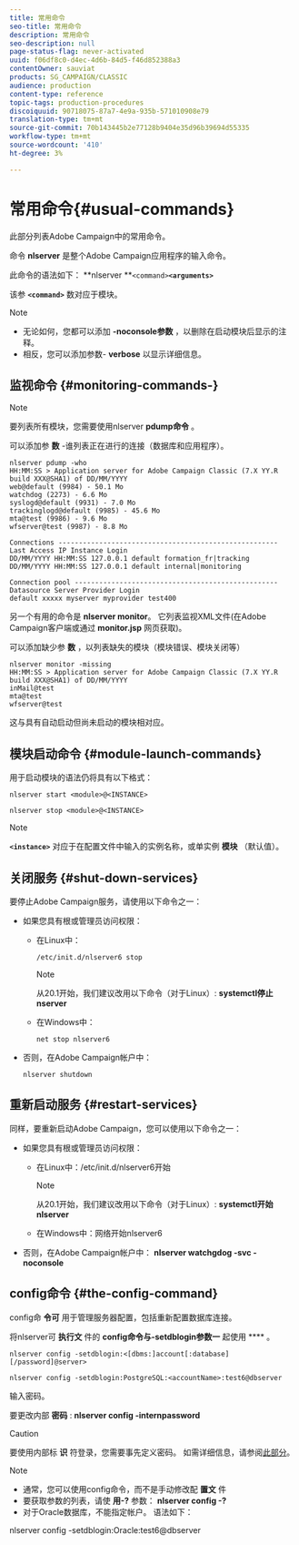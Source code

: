 ```yaml
---
title: 常用命令
seo-title: 常用命令
description: 常用命令
seo-description: null
page-status-flag: never-activated
uuid: f06df8c0-d4ec-4d6b-84d5-f46d852388a3
contentOwner: sauviat
products: SG_CAMPAIGN/CLASSIC
audience: production
content-type: reference
topic-tags: production-procedures
discoiquuid: 90718075-87a7-4e9a-935b-571010908e79
translation-type: tm+mt
source-git-commit: 70b143445b2e77128b9404e35d96b39694d55335
workflow-type: tm+mt
source-wordcount: '410'
ht-degree: 3%

---
```



# 常用命令{#usual-commands}

此部分列表Adobe Campaign中的常用命令。

命令 **nlserver** 是整个Adobe Campaign应用程序的输入命令。

此命令的语法如下： **nlserver **`<command>`****`<arguments>`****

该参 **`<command>`** 数对应于模块。

>[!NOTE]
>
>* 无论如何，您都可以添加 **-noconsole参数** ，以删除在启动模块后显示的注释。
>* 相反，您可以添加参数- **verbose** 以显示详细信息。

>



## 监视命令 {#monitoring-commands-}

>[!NOTE]
>
>要列表所有模块，您需要使用nlserver **pdump命令** 。

可以添加参 **数** -谁列表正在进行的连接（数据库和应用程序）。

```
nlserver pdump -who
HH:MM:SS > Application server for Adobe Campaign Classic (7.X YY.R build XXX@SHA1) of DD/MM/YYYY
web@default (9984) - 50.1 Mo
watchdog (2273) - 6.6 Mo
syslogd@default (9931) - 7.0 Mo
trackinglogd@default (9985) - 45.6 Mo
mta@test (9986) - 9.6 Mo
wfserver@test (9987) - 8.8 Mo

Connections ------------------------------------------------------
Last Access IP Instance Login 
DD/MM/YYYY HH:MM:SS 127.0.0.1 default formation_fr|tracking
DD/MM/YYYY HH:MM:SS 127.0.0.1 default internal|monitoring

Connection pool --------------------------------------------------
Datasource Server Provider Login 
default xxxxx myserver myprovider test400
```

另一个有用的命令是 **nlserver monitor**。 它列表监视XML文件(在Adobe Campaign客户端或通过 **monitor.jsp** 网页获取)。

可以添加缺少参 **数** ，以列表缺失的模块（模块错误、模块关闭等）

```
nlserver monitor -missing
HH:MM:SS > Application server for Adobe Campaign Classic (7.X YY.R build XXX@SHA1) of DD/MM/YYYY
inMail@test
mta@test
wfserver@test
```

这与具有自动启动但尚未启动的模块相对应。

## 模块启动命令 {#module-launch-commands}

用于启动模块的语法仍将具有以下格式：

```
nlserver start <module>@<INSTANCE>
```

```
nlserver stop <module>@<INSTANCE>
```

>[!NOTE]
>
>**`<instance>`** 对应于在配置文件中输入的实例名称，或单实例 **模块** （默认值）。

## 关闭服务 {#shut-down-services}

要停止Adobe Campaign服务，请使用以下命令之一：

* 如果您具有根或管理员访问权限：

   * 在Linux中：

      ```
      /etc/init.d/nlserver6 stop
      ```

      >[!NOTE]
      >
      >从20.1开始，我们建议改用以下命令（对于Linux）: **systemctl停止nserver**

   * 在Windows中：

      ```
      net stop nlserver6
      ```

* 否则，在Adobe Campaign帐户中：

   ```
   nlserver shutdown 
   ```

## 重新启动服务 {#restart-services}

同样，要重新启动Adobe Campaign，您可以使用以下命令之一：

* 如果您具有根或管理员访问权限：

   * 在Linux中：/etc/init.d/nlserver6开始

      >[!NOTE]
      >
      >从20.1开始，我们建议改用以下命令（对于Linux）: **systemctl开始nlserver**

   * 在Windows中：网络开始nlserver6

* 否则，在Adobe Campaign帐户中： **nlserver watchgdog -svc -noconsole**

## config命令 {#the-config-command}

config命 **令可** 用于管理服务器配置，包括重新配置数据库连接。

将nlserver可 **执行文** 件的 **config命令与-setdblogin参数一** 起使用 **** 。

```
nlserver config -setdblogin:<[dbms:]account[:database][/password]@server>
```

```
nlserver config -setdblogin:PostgreSQL:<accountName>:test6@dbserver
```

输入密码。

要更改内部 **密码** : **nlserver config -internpassword**

>[!CAUTION]
>
>要使用内部标 **识** 符登录，您需要事先定义密码。 如需详细信息，请参阅[此部分](../../installation/using/campaign-server-configuration.md#internal-identifier)。

>[!NOTE]
>
>* 通常，您可以使用config命令，而不是手动修改配 **置文** 件
>* 要获取参数的列表，请使 **用-?** 参数： **nlserver config -?**
>* 对于Oracle数据库，不能指定帐户。 语法如下：

>
>  
nlserver config -setdblogin:Oracle:test6@dbserver


